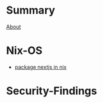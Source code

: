 # Summary

[About](./about.md)


# Nix-OS
- [package nextjs in nix](./Nix-OS/package-nextjs-Nix.md)


# Security-Findings

